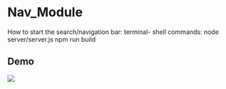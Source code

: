# Nav_Module
How to start the search/navigation bar:
terminal- shell commands:
  node server/server.js
  npm run build
  
## Demo
![](OuiQlnDemo.gif)
